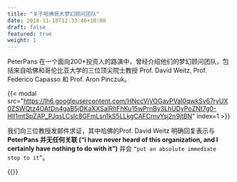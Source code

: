 ```yaml
---
title: "关于哈佛哥大梦幻顾问团队"
date: 2018-11-18T12:33:46+10:00
draft: false
featured: true
weight: 1
---
```


PeterPans 在一个面向200+投资人的路演中，曾经介绍他们的梦幻顾问团队，包括来自哈佛和哥伦比亚大学的三位顶尖院士教授 Prof. David Weitz, Prof. Federico Capasso 和 Prof. Aron Pinczuk。

{{< modal src="https://lh6.googleusercontent.com/HNccVjVOGavPVaI0qwkSv67ryUX0ZSWQtz4OAfDn4gaB5jDKaXXSalRhFhKu15wPrnBy3LhUDyPoZNt7g0-HlI1mtSpZAP_PJqsLCslc8GFmLsn1kS5LLkgCAFCrnvYsj2n9jtBN" index=1 >}}

我们向三位教授发邮件求证，其中哈佛的Prof. David Weitz 明确回复表示与**PeterPans 并无任何关联 (“i have never heard of this organization, and I certainly have nothing to do with it”)** 并会 `“put an absolute immediate stop to it”`。

{{<modal src="https://lh5.googleusercontent.com/SNcts04PWNW4u4sf4KC4XCYXHbVa7K3AoL4m_4qDfWipQOCcgC_rgHeipFtCmgEgWkiq8OTEwg9O43xc6x_AJybf9biLKKDXjd-OFte6KN3d-IcLMhLPc65bn-Kl5RHh4INNsIqs" index=2 cap="邮件往来截图" >}}